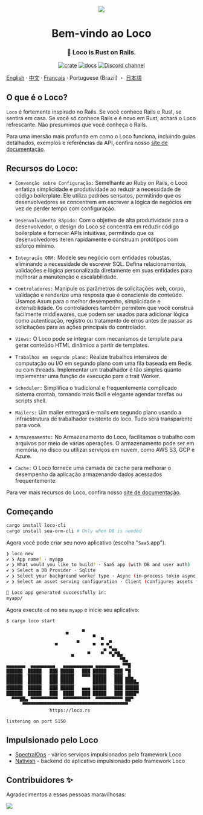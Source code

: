  <div align="center">

   <img src="https://github.com/loco-rs/loco/assets/83390/992d215a-3cd3-42ee-a1c7-de9fd25a5bac"/>

   <h1>Bem-vindo ao Loco</h1>

   <h3>
   <!-- <snip id="description" inject_from="yaml"> -->
🚂 Loco is Rust on Rails.
<!--</snip> -->
   </h3>

   [![crate](https://img.shields.io/crates/v/loco-rs.svg)](https://crates.io/crates/loco-rs)
   [![docs](https://docs.rs/loco-rs/badge.svg)](https://docs.rs/loco-rs)
   [![Discord channel](https://img.shields.io/badge/discord-Join-us)](https://discord.gg/fTvyBzwKS8)

 </div>

[English](./README.md) · [中文](./README-zh_CN.md) · [Français](./README.fr.md) · Portuguese (Brazil) ・ [日本語](./README.ja.md)


## O que é o Loco?
`Loco` é fortemente inspirado no Rails. Se você conhece Rails e Rust, se sentirá em casa. Se você só conhece Rails e é novo em Rust, achará o Loco refrescante. Não presumimos que você conheça o Rails.

Para uma imersão mais profunda em como o Loco funciona, incluindo guias detalhados, exemplos e referências da API, confira nosso [site de documentação](https://loco.rs).


## Recursos do Loco:

* `Convenção sobre Configuração:` Semelhante ao Ruby on Rails, o Loco enfatiza simplicidade e produtividade ao reduzir a necessidade de código boilerplate. Ele utiliza padrões sensatos, permitindo que os desenvolvedores se concentrem em escrever a lógica de negócios em vez de perder tempo com configuração.

* `Desenvolvimento Rápido:` Com o objetivo de alta produtividade para o desenvolvedor, o design do Loco se concentra em reduzir código boilerplate e fornecer APIs intuitivas, permitindo que os desenvolvedores iteren rapidamente e construam protótipos com esforço mínimo.

* `Integração ORM:` Modele seu negócio com entidades robustas, eliminando a necessidade de escrever SQL. Defina relacionamentos, validações e lógica personalizada diretamente em suas entidades para melhorar a manutenção e escalabilidade.

* `Controladores:` Manipule os parâmetros de solicitações web, corpo, validação e renderize uma resposta que é consciente do conteúdo. Usamos Axum para o melhor desempenho, simplicidade e extensibilidade. Os controladores também permitem que você construa facilmente middlewares, que podem ser usados para adicionar lógica como autenticação, registro ou tratamento de erros antes de passar as solicitações para as ações principais do controlador.

* `Views:` O Loco pode se integrar com mecanismos de template para gerar conteúdo HTML dinâmico a partir de templates.

* `Trabalhos em segundo plano:` Realize trabalhos intensivos de computação ou I/O em segundo plano com uma fila baseada em Redis ou com threads. Implementar um trabalhador é tão simples quanto implementar uma função de execução para o trait Worker.

* `Scheduler:` Simplifica o tradicional e frequentemente complicado sistema crontab, tornando mais fácil e elegante agendar tarefas ou scripts shell.

* `Mailers:` Um mailer entregará e-mails em segundo plano usando a infraestrutura de trabalhador existente do loco. Tudo será transparente para você.

* `Armazenamento:` No Armazenamento do Loco, facilitamos o trabalho com arquivos por meio de várias operações. O armazenamento pode ser em memória, no disco ou utilizar serviços em nuvem, como AWS S3, GCP e Azure.

* `Cache:` O Loco fornece uma camada de cache para melhorar o desempenho da aplicação armazenando dados acessados frequentemente.

Para ver mais recursos do Loco, confira nosso [site de documentação](https://loco.rs/docs/getting-started/tour/).



## Começando
<!-- <snip id="quick-installation-command" inject_from="yaml" template="sh"> -->
```sh
cargo install loco-cli
cargo install sea-orm-cli # Only when DB is needed
```
<!-- </snip> -->

Agora você pode criar seu novo aplicativo (escolha "`SaaS` app").


<!-- <snip id="loco-cli-new-from-template" inject_from="yaml" template="sh"> -->
```sh
❯ loco new
✔ ❯ App name? · myapp
✔ ❯ What would you like to build? · SaaS app (with DB and user auth)
✔ ❯ Select a DB Provider · Sqlite
✔ ❯ Select your background worker type · Async (in-process tokio async tasks)
✔ ❯ Select an asset serving configuration · Client (configures assets for frontend serving)

🚂 Loco app generated successfully in:
myapp/
```
<!-- </snip> -->

 Agora execute `cd` no seu `myapp` e inicie seu aplicativo:
<!-- <snip id="starting-the-server-command-with-output" inject_from="yaml" template="sh"> -->
```sh
$ cargo loco start

                      ▄     ▀
                                ▀  ▄
                  ▄       ▀     ▄  ▄ ▄▀
                                    ▄ ▀▄▄
                        ▄     ▀    ▀  ▀▄▀█▄
                                          ▀█▄
▄▄▄▄▄▄▄  ▄▄▄▄▄▄▄▄▄   ▄▄▄▄▄▄▄▄▄▄▄ ▄▄▄▄▄▄▄▄▄ ▀▀█
██████  █████   ███ █████   ███ █████   ███ ▀█
██████  █████   ███ █████   ▀▀▀ █████   ███ ▄█▄
██████  █████   ███ █████       █████   ███ ████▄
██████  █████   ███ █████   ▄▄▄ █████   ███ █████
██████  █████   ███  ████   ███ █████   ███ ████▀
  ▀▀▀██▄ ▀▀▀▀▀▀▀▀▀▀  ▀▀▀▀▀▀▀▀▀▀  ▀▀▀▀▀▀▀▀▀▀ ██▀
      ▀▀▀▀▀▀▀▀▀▀▀▀▀▀▀▀▀▀▀▀▀▀▀▀▀▀▀▀▀▀▀▀▀▀▀▀▀▀▀
                https://loco.rs

listening on port 5150
```
<!-- </snip> -->

## Impulsionado pelo Loco
+ [SpectralOps](https://spectralops.io) - vários serviços impulsionados pelo framework Loco
+ [Nativish](https://nativi.sh) - backend do aplicativo impulsionado pelo framework Loco

## Contribuidores ✨
Agradecimentos a essas pessoas maravilhosas:

<a href="https://github.com/loco-rs/loco/graphs/contributors">
  <img src="https://contrib.rocks/image?repo=loco-rs/loco" />
</a>
